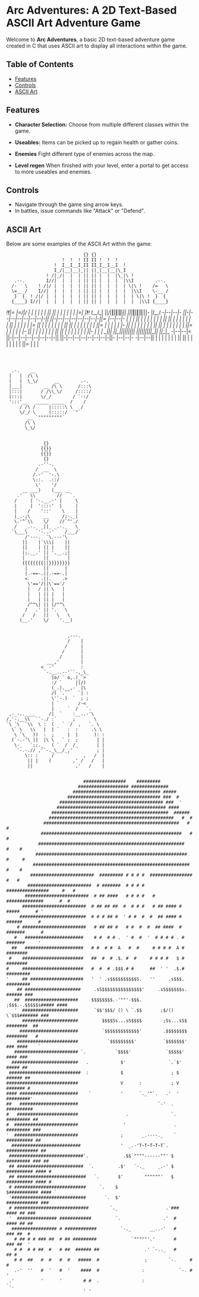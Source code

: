 # Arc Adventures: A 2D Text-Based ASCII Art Adventure Game

Welcome to **Arc Adventures**, a basic 2D text-based adventure game created in C that uses ASCII art to display all interactions within the game.



## Table of Contents
- [Features](#features)
- [Controls](#controls)
- [ASCII Art](#ascii-art)

## Features

- **Character Selection:** Choose from multiple different classes within the game.

- **Useables:** Items can be picked up to regain health or gather coins.

- **Enemies** Fight different type of enemies across the map.

- **Level regen** When finished with your level, enter a portal to get access to more useables and enemies.

## Controls
- Navigate through the game sing arrow keys.
- In battles, issue commands like "Attack" or "Defend".

## ASCII Art
Below are some examples of the ASCII Art within the game:

                                 {} {}
                         !  !  ! II II !  !  !
                      !  I__I__I_II II_I__I__I  !
                      I_/|__|__|_|| ||_|__|__|\_I
                   ! /|_/|  |  | || || |  |  |\_|\ !       
       .--.        I//|  |  |  | || || |  |  |  |\\I        .--.
      /-   \    ! /|/ |  |  |  | || || |  |  |  | \|\ !    /=   \
      \=__ /    I//|  |  |  |  | || || |  |  |  |  |\\I    \-__ /
       }  {  ! /|/ |  |  |  |  | || || |  |  |  |  | \|\ !  }  {
      {____} I//|  |  |  |  |  | || || |  |  |  |  |  |\\I {____}
_!__!__|= |=/|/ |  |  |  |  |  | || || |  |  |  |  |  | \|\=|  |__!__!_
_I__I__|  ||/|__|__|__|__|__|__|_|| ||_|__|__|__|__|__|__|\||- |__I__I_
-|--|--|- ||-|--|--|--|--|--|--|-|| ||-|--|--|--|--|--|--|-||= |--|--|-
 |  |  |  || |  |  |  |  |  |  | || || |  |  |  |  |  |  | ||  |  |  |
 |  |  |= || |  |  |  |  |  |  | || || |  |  |  |  |  |  | ||= |  |  |
 |  |  |- || |  |  |  |  |  |  | || || |  |  |  |  |  |  | ||= |  |  |
 |  |  |- || |  |  |  |  |  |  | || || |  |  |  |  |  |  | ||- |  |  | 
_|__|__|  ||_|__|__|__|__|__|__|_|| ||_|__|__|__|__|__|__|_||  |__|__|_
-|--|--|= ||-|--|--|--|--|--|--|-|| ||-|--|--|--|--|--|--|-||- |--|--|-
-|--|--|| |  |  |  |  |  |  | || || |  |  |  |  |  |  | ||= |  |  | 
~~~~~~~~~~~^^^^^^^^^^^^^^^^^^^^^^^^^^^^^^^^^^^^^^^^^^^^^^^^^~~~~~~~~~~~



  .-.    __
 |   |  /\ \
 |   |  \_\/      __        .-.
 |___|        __ /\ \      /:::\
 |:::|       / /\\_\/     /::::/
 |:::|       \/_/        / `-:/
 ':::'__   _____ _____  /    /
     / /\ /     |:::::\ \   /
     \/_/ \     |:::::/  `"`
        __ `"""""""""`
       /\ \
       \_\/


              {}
             {{}}
             {{}}
              {}
            .-''-.
           /  __  \
          /.-'  '-.\
          \::.  .::/
           \'    '/
      __ ___)    (___ __
    .'   \\        //   `.
   /     | '-.__.-' |     \
   |     |  '::::'  |     |
   |    /    '::'    \    |
   |_.-;\     __     /;-._|
   \.'^`\\    \/    //`^'./
   /   _.-._ _||_ _.-._   \
  `\___\    '-..-'    /___/`
       /'---.  `\.---'\
      ||    |`\\\|    ||
      ||    | || |    ||
      |;.__.' || '.__.;|
      |       ||       |
      {{{{{{{{||}}}}}}}}
       |      ||      |
       |.-==-.||.-==-.|
       <.    .||.    .>
        \'=='/||\'=='/
        |   / || \   |
        |   | || |   |
        |   | || |   |
        /^^\| || |/^^\
       /   .' || '.   \
      /   /   ||   \   \
     (__.'    \/    '.__)


                       ,---.
                       /    |
                      /     |
                     /      |
                    /       |
               ___,'        |
             <  -'          :
              `-.__..--'``-,_\_
                 |o/ ` o,.)_`>
                 :/ `     ||/)
                 (_.).__,-` |\
                 /( `.``   `| :
                 \'`-.)  `  ; ;
                 | `       /-<
                 |     `  /   `.
 ,-_-..____     /|  `    :__..-'\
/,'-.__\\  ``-./ :`      ;       \
`\ `\  `\\  \ :  (   `  /  ,   `. \
  \` \   \\   |  | `   :  :     .\ \
   \ `\_  ))  :  ;     |  |      ): :
  (`-.-'\ ||  |\ \   ` ;  ;       | |
   \-_   `;;._   ( `  /  /_       | |
    `-.-.// ,'`-._\__/_,'         ; |
       \:: :     /     `     ,   /  |
        || |    (        ,' /   /   |
        ||                ,'   /    |


                             ################    #########
                           ################### ##############
                         ################################# #####
                       ################################### ###  #
                    ####################################### ###  '
                   ######################################### ####
                 ############################################  ######
                ###############################################   #  #
              ###################################################   #  #
             #####################################################   #   #
            #######################################################   #    #
           #########################################################   #     #
          ###########################################################    #    #
         ########################  ######### # # # #  ################     #   #
        ########################  # #######  # # # #   ################     #   #
       ########################  # ## ####   # # # #   # ##############      #  #
      ########################  # ## ## ##  #  # # #   # ## #### # #####      # '
     #########################  # # # ## #  ' # #  #  #  ## #### # ######      #
    # ########################   # ## ## #   # #  #  #  ## ####  # #######      #
   #   ######################    # #  # # .  ' #  #  '  # # # # . # #######     '
  ##   ######################   # #  # #  A   #  #     # # # #  A # ########
 #    #######################   ##  #  # .$. #  #     # # # #   $ #  ########
#     #######################   #  #  # .$$$.# #      ##  ' '  .$.#  #########
'     ## ####################   '  ' .s$$$$$$$$$$S.   ''     .s$$$.  #########
    ## #####################     .sS$$$$$$$$$$$$$$$'     .sS$$$$$$s. ###### ### 
   ##  ####################     $$$$$$$$.-'""'-$$$.      ;$$$.-.$$$$$s##### ####
   '  #####################      `$$'$$$/ () \ `.$$       ;$/() \`$$$####### ###
      #####################         $$$$Ss...sS$$$$        ;Ss...sS$ ########  ##
     ######################         `$$$$$$$$$$$$$'        .$$$$$$$$ ########   # 
    #######################           `$$$$$$$$$'          `$$$$$$$' ### ####    `
   ######################## `.           `$$$$'             `$$$$$'  #### ###
  #########################   .            $'                `.`$'   ##### ##
 ###########################  :            $                  ; $    ###### ##
###########################                V      :           ; V    ####### #
#### ######################    `           '      `._'"`.   .'  '   #########'
##   ######################                              `-'  .     ##########
#   #######################                  .                `.   ######### ##
#  ########################                 '                  .   ######### ###
'  ########################                ;       _.----._    `   ########## ##
  ##########################               '  _.-'T~T~T~T~T`.     ############ ##
 ############################`.             .$$`""""------""' $  ######### ### ##
 ## #########################  `.         .$'   `-._     _.-' $ ########## #### #
 ## ##########################   `.       $'        """"""'   $ ########## #### #
 # ###########################     `.    $                    $########### #### `
 '############################       `.  $'                   ############ ###   
 # ############################        `._                  .'###  #### ## ###
 '  ############### ############         `.                .'  #   #### ## ##
  ################# # ############         `-._       __..-'   #    ### ##  #
   # ## # # ### ##  # ## #########             `"""""'.'       #    ### ##  '
   # #  # # ##  #   # ##  ###### ##                 .' `-.._   #     ## #
   # #  ##   #  #   #  #   #####  #                 ;        `-.     #  #
   .-'  ''   #  '   #  '    ####  #                :             `-. #  '
 .'          '      '        # #  .                :                `-.  
                             ' '


